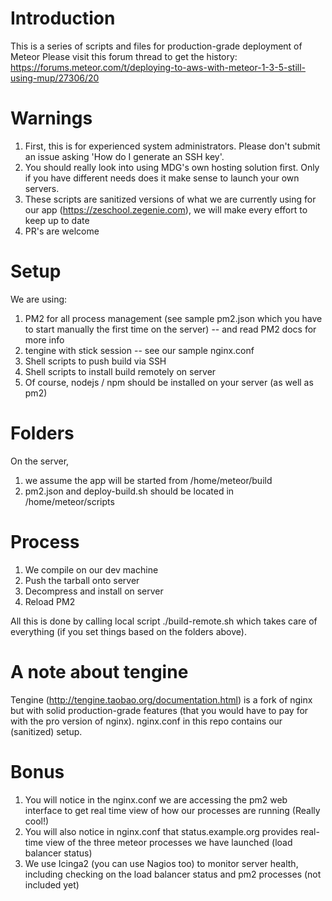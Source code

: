 # Introduction
This is a series of scripts and files for production-grade deployment of Meteor
Please visit this forum thread to get the history: https://forums.meteor.com/t/deploying-to-aws-with-meteor-1-3-5-still-using-mup/27306/20

# Warnings
1. First, this is for experienced system administrators. Please don't submit an issue asking 'How do I generate an SSH key'. 
2. You should really look into using MDG's own hosting solution first. Only if you have different needs does it make sense to launch your own servers.
3. These scripts are sanitized versions of what we are currently using for our app (https://zeschool.zegenie.com), we will make every effort to keep up to date
4. PR's are welcome

# Setup
We are using:

1. PM2 for all process management (see sample pm2.json which you have to start manually the first time on the server) -- and read PM2 docs for more info
2. tengine with stick session -- see our sample nginx.conf
3. Shell scripts to push build via SSH
4. Shell scripts to install build remotely on server
5. Of course, nodejs / npm should be installed on your server (as well as pm2)

# Folders

On the server, 

1. we assume the app will be started from /home/meteor/build
2. pm2.json and deploy-build.sh should be located in /home/meteor/scripts


# Process
1. We compile on our dev machine
2. Push the tarball onto server
3. Decompress and install on server
4. Reload PM2

All this is done by calling local script ./build-remote.sh which takes care of everything (if you set things based on the folders above).

# A note about tengine
Tengine (http://tengine.taobao.org/documentation.html) is a fork of nginx but with solid production-grade features (that you would have to pay for with the pro version of nginx). nginx.conf in this repo contains our (sanitized) setup. 

# Bonus
1. You will notice in the nginx.conf we are accessing the pm2 web interface to get real time view of how our processes are running (Really cool!)
2. You will also notice in nginx.conf that status.example.org provides real-time view of the three meteor processes we have launched (load balancer status)
3. We use Icinga2 (you can use Nagios too) to monitor server health, including checking on the load balancer status and pm2 processes (not included yet)
